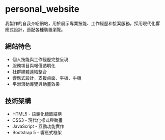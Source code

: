 # personal_website

我製作的自我介紹網站，用於展示專業技能、工作經歷和接案服務。採用現代化響應式設計，適配各種裝置瀏覽。

## 網站特色
- 個人技能與工作經歷完整呈現
- 服務項目與報價透明化
- 社群媒體連結整合
- 響應式設計，支援桌面、平板、手機
- 平滑滾動導覽與動畫效果

## 技術架構

- HTML5 - 語義化標籤結構
- CSS3 - 現代化樣式與動畫
- JavaScript - 互動功能實作
- Bootstrap 5 - 響應式框架
